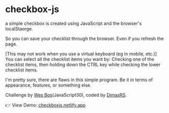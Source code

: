 # checkbox-js

a simple checkbox is created using JavaScript and the browser's localStaorge.

So you can save your checklist through the browser. Even if you refresh the page.

[This may not work when you use a virtual keyboard (eg in mobile, etc.)] You can select all the checklist items you want by:
Checking one of the checklist items, then holding down the CTRL key while checking the lower checklist items.

I'm pretty sure, there are flaws in this simple program. Be it in terms of appearance, features, or something else.

Challenge by <a href="https://github.com/wesbos">Wes Bos</a>(JavaScript30), coded by <a href="https://github.com/dimaskuy">DimasRS</a>.

👉 View Demo: <a href="https://checkboxjs.netlify.app/">checkboxjs.netlify.app</a>
